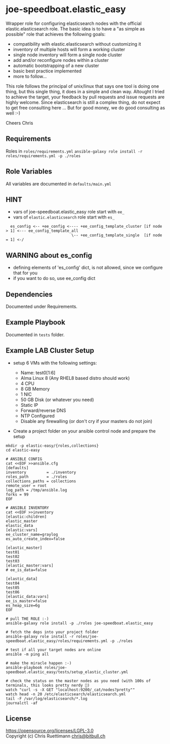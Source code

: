 joe-speedboat.elastic_easy
=========

Wrapper role for configuring elasticsearch nodes with the official elastic.elasticsearch role.
The basic idea is to have a "as simple as possible" role that achieves the following goals:

* compatibility with elastic.elasticsearch without customizing it
* inventory of multiple hosts will form a working cluster 
* single node inventory will form a single node cluster 
* add and/or reconfigure nodes within a cluster
* automatic bootstrapping of a new cluster
* basic best practice implemented
* more to follow...

This role follows the principal of unix/linux that says one tool is doing one thing, 
but this single thing, it does in a simple and clean way.
Altought I tried to achieve the target, your feedback by pull requests and issue requests are highly welcome.
Since elasticsearch is still a complex thing, do not expect to get free consulting here ...
But for good money, we do good consulting as well :-)

Cheers
Chris

Requirements
------------

Roles in ```roles/requirements.yml```
```ansible-galaxy role install -r roles/requirements.yml -p ./roles```

Role Variables
--------------

All variables are documented in ```defaults/main.yml```

HINT
--------------
* vars of joe-speedboat.elastic_easy role start with ```ee_```
* vars of ```elastic.elasticsearch``` role start with ```es_```

```
  es_config <-- +ee_config <---- +ee_config_template_cluster [if node > 1] <--- ee_config_template_all
                             \-- +ee_config_template_single  [if node = 1] <-/

```
WARNING about es_config
-----------------------
* defining elements of 'es_config' dict, is not allowed, since we configure that for you
* if you want to do so, use ee_config dict


Dependencies
------------

Documented under Requirements.

Example Playbook
----------------

Documented in ```tests``` folder.

Example LAB Cluster Setup
----------------
* setup 6 VMs with the following settings: 
  * Name: test0[1:6]
  * Alma Linux 8 (Any RHEL8 based distro should work)
  * 4 CPU
  * 8 GB Memory
  * 1 NIC 
  * 50 GB Disk (or whatever you need)
  * Static IP
  * Forward/reverse DNS
  * NTP Configured
  * Disable any firewalling (or don't cry if your masters do not join)

* Create a project folder on your ansible control node and prepare the setup
```
mkdir -p elastic-easy/{roles,collections}
cd elastic-easy

# ANSIBLE CONFIG
cat <<EOF >>ansible.cfg
[defaults]
inventory         = ./inventory
roles_path        = ./roles
collections_paths = collections
remote_user = root
log_path = /tmp/ansible.log
forks = 99
EOF

# ANSIBLE INVENTORY
cat <<EOF >>inventory
[elastic:children]
elastic_master
elastic_data
[elastic:vars]
ee_cluster_name=graylog
es_auto_create_index=false

[elastic_master]
test01
test02
test03
[elastic_master:vars]
# ee_is_data=false

[elastic_data]
test04
test05
test06
[elastic_data:vars]
ee_is_master=false
es_heap_size=6g
EOF

# pull THE ROLE :-)
ansible-galaxy role install -p ./roles joe-speedboat.elastic_easy

# fetch the deps into your project folder
ansible-galaxy role install -r roles/joe-speedboat.elastic_easy/roles/requirements.yml -p ./roles

# test if all your target nodes are online
ansible -m ping all

# make the miracle happen :-)
ansible-playbook roles/joe-speedboat.elastic_easy/tests/setup_elastic_cluster.yml

# check the status on the master nodes as you need (with 100s of terminals, this looks pretty nerdy 🦖)
watch "curl -s -X GET "localhost:9200/_cat/nodes?pretty""
watch head -n 20 /etc/elasticsearch/elasticsearch.yml
tail -F /var/log/elasticsearch/*.log
journalctl -af
```



License
-------

https://opensource.org/licenses/LGPL-3.0    
Copyright (c) Chris Ruettimann <chris@bitbull.ch>

